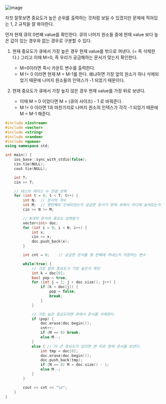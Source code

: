 ![image](https://user-images.githubusercontent.com/62539341/167256090-c3d803ac-c364-4d70-8961-3dacd84941de.png)

자칫 잘못보면 중요도가 높은 순위를 출력하는 것처럼 보일 수 있겠지만 문제에 적혀있는 1, 2 규칙을 잘 봐야한다.

먼저 현재 큐의 0번째 value를 확인한다. 큐의 나머지 원소들 중에 현재 value 보다 높은 값이 있는 경우와 없는 경우로 구분할 수 있다.

1. 현재 중요도가 큐에서 가장 높은 경우 현재 value를 밖으로 꺼낸다. (= 즉 삭제한다.) 그리고 이때 M=0, 즉 우리가 궁금해하는 문서가 맞는지 확인한다.

   - M=0이라면 즉시 카운트 변수를 출력한다.
   - M != 0 이라면 현재 M = M-1를 한다. 왜냐하면 가장 앞의 원소가 하나 삭제되었기 때문에 나머지 원소들의 인덱스가 -1 되었기 때문이다.

1. 현재 중요도가 큐에서 가장 높지 않은 경우 현재 value를 가장 뒤로 보낸다.
   - 이때 M = 0 이었다면 M = (큐의 사이즈) - 1 로 바꿔준다.
   - M != 0 이라면 1과 마찬가지로 나머지 원소의 인덱스가 각각 -1 되었기 때문에 M = M-1 해준다.

```cpp
#include <iostream>
#include <vector>
#include <string>
#include <random>
#include <queue>
using namespace std;

int main() {
    ios_base::sync_with_stdio(false);
    cin.tie(NULL);
    cout.tie(NULL);

    int T;
    cin >> T;

    // 테스트 케이스 수 만큼 반복
    for (int t = 0; t < T; t++) {
        int N;  // 문서의 개수
        int M;  // 몇번째로 인쇄되었는지 궁금한 문서가 현재 큐에서 어디에 놓여있는지
        cin >> N >> M;

        // N개의 문서의 중요도 입력받기
        vector<int> doc;
        for (int i = 0; i < N; i++) {
            int x;
            cin >> x;
            doc.push_back(x);
        }

        int cnt = 0;    // 궁금한 문서를 몇 번째에 꺼내는지 저장하는 변수

        while(true) {
            // 가장 앞의 중요도가 가장 높은지 확인
            int k = doc[0];
            bool pop = true;
            for (int j = 1; j < doc.size(); j++) {
                if (k < doc[j]) {
                    pop = false;
                    break;
                }
            }

            // 가장 높은 중요도라면 큐에서 문서를 삭제한다.
            if (pop) {
                doc.erase(doc.begin());
                cnt++;
                if (M == 0) break;
                else M--;
            }
            else { // 더 큰 중요도가 있다면 맨 뒤로 현재 문서를 보낸다.
                int tmp = doc[0];
                doc.erase(doc.begin());
                doc.push_back(tmp);
                if (M == 0) M = doc.size() - 1;
                else M--;
            }
        }

        cout << cnt << "\n";
    }
}
```
